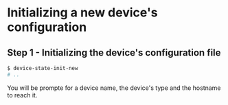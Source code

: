 # Initializing a new device's configuration

## Step 1 - Initializing the device's configuration file

```bash
$ device-state-init-new
# ..
```

You will be prompte for a device name, the device's type and the hostname to
reach it.
